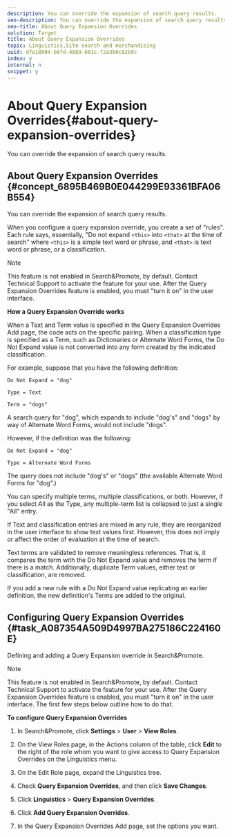 ```yaml
---
description: You can override the expansion of search query results.
seo-description: You can override the expansion of search query results.
seo-title: About Query Expansion Overrides
solution: Target
title: About Query Expansion Overrides
topic: Linguistics,Site search and merchandising
uuid: dfe18004-b8fd-4889-b01c-72a3b0c82b9c
index: y
internal: n
snippet: y
---
```


# About Query Expansion Overrides{#about-query-expansion-overrides}

You can override the expansion of search query results.

## About Query Expansion Overrides {#concept_6895B469B0E044299E93361BFA06B554}

You can override the expansion of search query results. 

When you configure a query expansion override, you create a set of "rules". Each rule says, essentially, "Do not expand `<this>` into `<that>` at the time of search" where `<this>` is a simple text word or phrase, and `<that>` is text word or phrase, or a classification.

>[!NOTE]
>
>This feature is not enabled in Search&amp;Promote, by default. Contact Technical Support to activate the feature for your use. After the Query Expansion Overrides feature is enabled, you must "turn it on" in the user interface.

**How a Query Expansion Override works**

When a Text and Term value is specified in the Query Expansion Overrides Add page, the code acts on the specific pairing. When a classification type is specified as a Term, such as Dictionaries or Alternate Word Forms, the Do Not Expand value is not converted into any form created by the indicated classification.

For example, suppose that you have the following definition:

`Do Not Expand = "dog"`

`Type = Text`

`Term = "dogs"`

A search query for "dog", which expands to include "dog's" and "dogs" by way of Alternate Word Forms, would not include "dogs".

However, if the definition was the following:

`Do Not Expand = "dog"`

`Type = Alternate Word Forms`

The query does not include "dog's" or "dogs" (the available Alternate Word Forms for "dog".)

You can specify multiple terms, multiple classifications, or both. However, if you select All as the Type, any multiple-term list is collapsed to just a single "All" entry.

If Text and classification entries are mixed in any rule, they are reorganized in the user interface to show text values first. However, this does not imply or affect the order of evaluation at the time of search.

Text terms are validated to remove meaningless references. That is, it compares the term with the Do Not Expand value and removes the term if there is a match. Additionally, duplicate Term values, either text or classification, are removed.

If you add a new rule with a Do Not Expand value replicating an earlier definition, the new definition's Terms are added to the original. 

## Configuring Query Expansion Overrides {#task_A087354A509D4997BA275186C224160E}

Defining and adding a Query Expansion override in Search&amp;Promote.

<!-- 

t_configuring_query_expansion_overrides.xml

 -->

>[!NOTE]
>
>This feature is not enabled in Search&amp;Promote, by default. Contact Technical Support to activate the feature for your use. After the Query Expansion Overrides feature is enabled, you must "turn it on" in the user interface. The first few steps below outline how to do that.

**To configure Query Expansion Overrides** 

1. In Search&amp;Promote, click **Settings** > **User** > **View Roles**.
1. On the View Roles page, in the Actions column of the table, click **Edit** to the right of the role whom you want to give access to Query Expansion Overrides on the Linguistics menu.
1. On the Edit Role page, expand the Linguistics tree.
1. Check **Query Expansion Overrides**, and then click **Save Changes**.
1. Click **Linguistics** > **Query Expansion Overrides**.
1. Click **Add Query Expansion Overrides**.
1. In the Query Expansion Overrides Add page, set the options you want.

   <!-- 

r_query_expansion_override_definitions.xml

 -->

<table> 
 <thead> 
  <tr> 
   <th colname="col1" class="entry"> <p>Option </p> </th> 
   <th colname="col2" class="entry"> <p>Description </p> </th> 
  </tr> 
 </thead>
 <tbody> 
  <tr> 
   <td colname="col1"> <p>Do Not Expand </p> </td> 
   <td colname="col2"> <p>Specifies the word or phrase that you do not want to expand. </p> </td> 
  </tr> 
  <tr> 
   <td colname="col1"> <p>Type </p> </td> 
   <td colname="col2"> <p>Select <b>Text</b> to specify a specific word or phrase pairing. Or, select a classification to specify that the Do Not Expand word or phrase is not converted by way of the selected classification. </p> </td> 
  </tr> 
  <tr> 
   <td colname="col1"> <p>Term </p> </td> 
   <td colname="col2"> <p>Only available if you selected <b>Text</b> as the Type. Specifies the word or phrase to exclude from the search expansion. </p> </td> 
  </tr> 
  <tr> 
   <td colname="col1"> <p>Action </p> </td> 
   <td colname="col2"> <p> Click <b>+</b> or <b>-</b> to add or delete Terms, respectively, to the definition. </p> </td> 
  </tr> 
 </tbody> 
</table>

1. When you are finished, click **Add**.

   From the Query Expansion Overrides Definitions page, you can edit or delete the definitions you have added. 
1. To preview the results of your additions, click **regenerate your staged site index** in the blue box to quickly rebuild your staged website index.
1. (Optional) Do one of the following:

    * Click **Live**.

      See [Viewing live settings](../c-about-staging.md#task_401A0EBDB5DB4D4CA933CBA7BECDC10F) 
    
    * Click **Push Live**.

      See [Pushing stage settings live](../c-about-staging.md#task_44306783B4C0408AAA58B471DAF2D9A4)

